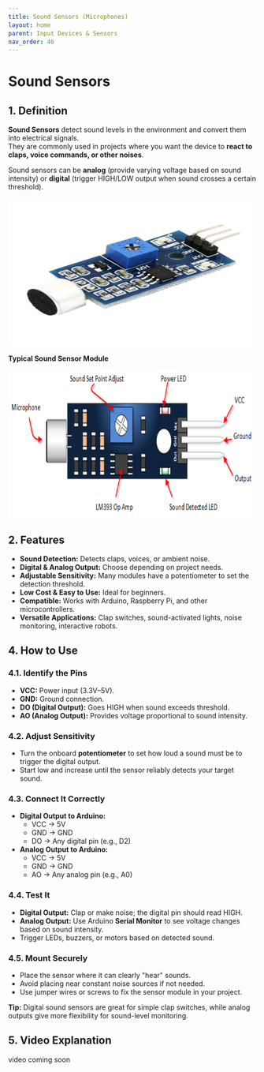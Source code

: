 ```yaml
---
title: Sound Sensors (Microphones)
layout: home
parent: Input Devices & Sensors
nav_order: 46
---
```




# Sound Sensors

## 1. Definition
**Sound Sensors** detect sound levels in the environment and convert them into electrical signals.  
They are commonly used in projects where you want the device to **react to claps, voice commands, or other noises**.

Sound sensors can be **analog** (provide varying voltage based on sound intensity) or **digital** (trigger HIGH/LOW output when sound crosses a certain threshold).

<img src="\images\71nl2sZhO2L.jpg" width="500" height="300" alt="Sound sensor module">

**Typical Sound Sensor Module**

<img src="\images\Arduino-Sound-Detection-Sensor-Pin-Outs.png" width="500" height="300" alt="Sound sensor module pins">

## 2. Features

- **Sound Detection:** Detects claps, voices, or ambient noise.
- **Digital & Analog Output:** Choose depending on project needs.
- **Adjustable Sensitivity:** Many modules have a potentiometer to set the detection threshold.
- **Low Cost & Easy to Use:** Ideal for beginners.
- **Compatible:** Works with Arduino, Raspberry Pi, and other microcontrollers.
- **Versatile Applications:** Clap switches, sound-activated lights, noise monitoring, interactive robots.

## 4. How to Use

### 4.1. Identify the Pins
- **VCC:** Power input (3.3V–5V).  
- **GND:** Ground connection.  
- **DO (Digital Output):** Goes HIGH when sound exceeds threshold.  
- **AO (Analog Output):** Provides voltage proportional to sound intensity.

### 4.2. Adjust Sensitivity
- Turn the onboard **potentiometer** to set how loud a sound must be to trigger the digital output.  
- Start low and increase until the sensor reliably detects your target sound.

### 4.3. Connect It Correctly
- **Digital Output to Arduino:**
  - VCC → 5V  
  - GND → GND  
  - DO → Any digital pin (e.g., D2)  
- **Analog Output to Arduino:**
  - VCC → 5V  
  - GND → GND  
  - AO → Any analog pin (e.g., A0)  

### 4.4. Test It
- **Digital Output:** Clap or make noise; the digital pin should read HIGH.  
- **Analog Output:** Use Arduino **Serial Monitor** to see voltage changes based on sound intensity.  
- Trigger LEDs, buzzers, or motors based on detected sound.

### 4.5. Mount Securely
- Place the sensor where it can clearly "hear" sounds.  
- Avoid placing near constant noise sources if not needed.  
- Use jumper wires or screws to fix the sensor module in your project.

 **Tip:** Digital sound sensors are great for simple clap switches, while analog outputs give more flexibility for sound-level monitoring.

## 5. Video Explanation

video coming soon